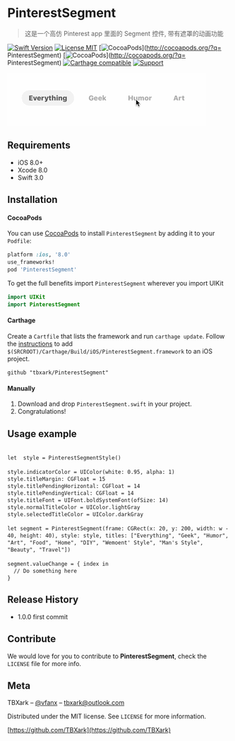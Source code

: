 # PinterestSegment
>  这是一个高仿 Pinterest app 里面的 Segment 控件, 带有遮罩的动画功能

[![Swift Version][swift-image]][swift-url]
[![License MIT](https://img.shields.io/badge/license-MIT-green.svg?style=flat)](https://raw.githubusercontent.com/TBXark/PinterestSegment/master/LICENSE)
[![CocoaPods](http://img.shields.io/cocoapods/v/PinterestSegment.svg?style=flat)](http://cocoapods.org/?q= PinterestSegment)
[![CocoaPods](http://img.shields.io/cocoapods/p/PinterestSegment.svg?style=flat)](http://cocoapods.org/?q= PinterestSegment)
[![Carthage compatible](https://img.shields.io/badge/Carthage-compatible-4BC51D.svg?style=flat)](https://github.com/Carthage/Carthage)
[![Support](https://img.shields.io/badge/support-iOS%208%2B%20-blue.svg?style=flat)](https://www.apple.com/nl/ios/)


![](demo.gif)

## Requirements

- iOS 8.0+
- Xcode 8.0
- Swift 3.0

## Installation

#### CocoaPods
You can use [CocoaPods](http://cocoapods.org/) to install `PinterestSegment` by adding it to your `Podfile`:

```ruby
platform :ios, '8.0'
use_frameworks!
pod 'PinterestSegment'
```

To get the full benefits import `PinterestSegment` wherever you import UIKit

``` swift
import UIKit
import PinterestSegment
```
#### Carthage
Create a `Cartfile` that lists the framework and run `carthage update`. Follow the [instructions](https://github.com/Carthage/Carthage#if-youre-building-for-ios) to add `$(SRCROOT)/Carthage/Build/iOS/PinterestSegment.framework` to an iOS project.

```
github "tbxark/PinterestSegment"
```
#### Manually
1. Download and drop ```PinterestSegment.swift``` in your project.  
2. Congratulations!  

## Usage example

```

let  style = PinterestSegmentStyle()

style.indicatorColor = UIColor(white: 0.95, alpha: 1)
style.titleMargin: CGFloat = 15
style.titlePendingHorizontal: CGFloat = 14
style.titlePendingVertical: CGFloat = 14
style.titleFont = UIFont.boldSystemFont(ofSize: 14)
style.normalTitleColor = UIColor.lightGray
style.selectedTitleColor = UIColor.darkGray

let segment = PinterestSegment(frame: CGRect(x: 20, y: 200, width: w - 40, height: 40), style: style, titles: ["Everything", "Geek", "Humor", "Art", "Food", "Home", "DIY", "Wemoent' Style", "Man's Style", "Beauty", "Travel"])

segment.valueChange = { index in
  // Do something here
}

```



## Release History

* 1.0.0
  first commit


## Contribute

We would love for you to contribute to **PinterestSegment**, check the ``LICENSE`` file for more info.

## Meta

TBXark – [@vfanx](https://twitter.com/vfanx) – tbxark@outlook.com

Distributed under the MIT license. See ``LICENSE`` for more information.

[https://github.com/TBXark](https://github.com/TBXark)

[swift-image]:https://img.shields.io/badge/swift-3.0-orange.svg
[swift-url]: https://swift.org/
[license-image]: https://img.shields.io/badge/License-MIT-blue.svg
[license-url]: LICENSE
[travis-image]: https://img.shields.io/travis/dbader/node-datadog-metrics/master.svg?style=flat-square
[travis-url]: https://travis-ci.org/dbader/node-datadog-metrics
[codebeat-image]: https://codebeat.co/badges/c19b47ea-2f9d-45df-8458-b2d952fe9dad
[codebeat-url]: https://codebeat.co/projects/github-com-vsouza-awesomeios-com
